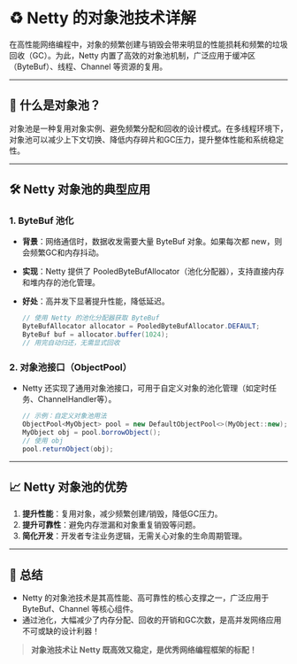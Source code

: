 # ♻️ Netty 的对象池技术详解

在高性能网络编程中，对象的频繁创建与销毁会带来明显的性能损耗和频繁的垃圾回收（GC）。为此，Netty 内置了高效的对象池机制，广泛应用于缓冲区（ByteBuf）、线程、Channel 等资源的复用。

---

## 🚀 什么是对象池？

对象池是一种复用对象实例、避免频繁分配和回收的设计模式。在多线程环境下，对象池可以减少上下文切换、降低内存碎片和GC压力，提升整体性能和系统稳定性。

---

## 🛠️ Netty 对象池的典型应用

### 1. **ByteBuf 池化**

- **背景**：网络通信时，数据收发需要大量 ByteBuf 对象。如果每次都 new，则会频繁GC和内存抖动。
- **实现**：Netty 提供了 PooledByteBufAllocator（池化分配器），支持直接内存和堆内存的池化管理。
- **好处**：高并发下显著提升性能，降低延迟。

  ```java
  // 使用 Netty 的池化分配器获取 ByteBuf
  ByteBufAllocator allocator = PooledByteBufAllocator.DEFAULT;
  ByteBuf buf = allocator.buffer(1024);
  // 用完自动归还，无需显式回收
  ```

### 2. **对象池接口（ObjectPool）**

- Netty 还实现了通用对象池接口，可用于自定义对象的池化管理（如定时任务、ChannelHandler等）。

  ```java
  // 示例：自定义对象池用法
  ObjectPool<MyObject> pool = new DefaultObjectPool<>(MyObject::new);
  MyObject obj = pool.borrowObject();
  // 使用 obj
  pool.returnObject(obj);
  ```

---

## 📈 Netty 对象池的优势

1. **提升性能**：复用对象，减少频繁创建/销毁，降低GC压力。
2. **提升可靠性**：避免内存泄漏和对象重复销毁等问题。
3. **简化开发**：开发者专注业务逻辑，无需关心对象的生命周期管理。

---

## 🏁 总结

- Netty 的对象池技术是其高性能、高可靠性的核心支撑之一，广泛应用于 ByteBuf、Channel 等核心组件。
- 通过池化，大幅减少了内存分配、回收的开销和GC次数，是高并发网络应用不可或缺的设计利器！

> **对象池技术让 Netty 既高效又稳定，是优秀网络编程框架的标配！**